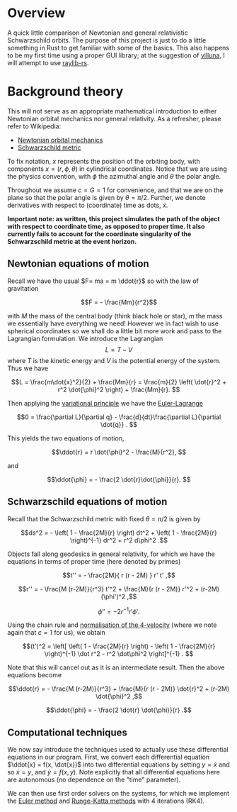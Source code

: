 # Overview
 A quick little comparison of Newtonian and general relativistic Schwarzschild orbits. The purpose of this project is just to do a little something in Rust to get familiar with some of the basics. This also happens to be my first time using a proper GUI library; at the suggestion of [villuna](https://github.com/villuna), I will attempt to use [raylib-rs](https://github.com/deltaphc/raylib-rs). 

# Background theory 
This will not serve as an appropriate mathematical introduction to either Newtonian orbital mechanics nor general relativity. As a refresher, please refer to Wikipedia: 
- [Newtonian orbital mechanics](https://en.wikipedia.org/wiki/Orbital_mechanics)
- [Schwarzschild metric](https://en.wikipedia.org/wiki/Schwarzschild_metric)
 
 To fix notation, $x$ represents the position of the orbiting body, with components $x=(r,\phi,\theta)$ in cylindrical coordinates. Notice that we are using the physics convention, with $\phi$ the azimuthal angle and $\theta$ the polar angle. 
 
 Throughout we assume $c=G=1$ for convenience, and that we are on the plane so that the polar angle is given by $\theta=\pi/2$. 
 Further, we denote derivatives with respect to (coordinate) time as dots, $\dot{x}$. 

 **Important note: as written, this project simulates the path of the object with respect to coordinate time, as opposed to proper time. It also currently fails to account for the coordinate singularity of the Schwarzschild metric at the event horizon.**

 ## Newtonian equations of motion
 Recall we have the usual $F= ma = m \ddot{r}$ so with the law of gravitation
 ```math
 F = - \frac{Mm}{r^2}
 ```
 with $M$ the mass of the central body (think black hole or star), $m$ the mass 
 we essentially have everything we need! However we in fact wish to use spherical coordinates so we shall do a little bit more work and pass to the Lagrangian formulation. We introduce the Lagrangian $$L = T - V$$ where $T$ is the kinetic energy and $V$ is the potential energy of the system. Thus we have 
 ```math
 L = \frac{m\dot{x}^2}{2} + \frac{Mm}{r} = \frac{m}{2} \left( \dot{r}^2 + r^2 \dot{\phi}^2 \right) + \frac{Mm}{r}. 
 ```
 
 Then applying the [variational principle](https://en.wikipedia.org/wiki/Variational_principle) we have the [Euler-Lagrange](https://en.wikipedia.org/wiki/Euler%E2%80%93Lagrange_equation) 
 ```math
 0 = \frac{\partial L}{\partial q} - \frac{d}{dt}\frac{\partial L}{\partial \dot{q}} . 
 ```
 This yields the two equations of motion, 
 ```math
 \ddot{r} = r \dot{\phi}^2 - \frac{M}{r^2}, 
 ```
 and
 ```math
 \ddot{\phi} = - \frac{2 \dot{r}\dot{\phi}}{r}. 
 ```

 ## Schwarzschild equations of motion
 Recall that the Schwarzschild metric with fixed $\theta = \pi/2$ is given by 
 ```math
 ds^2 = - \left( 1 - \frac{2M}{r} \right) dt^2 + \left( 1 - \frac{2M}{r} \right)^{-1} dr^2 + r^2 d\phi^2 .
 ```
 Objects fall along geodesics in general relativity, for which we have the equations in terms of proper time (here denoted by primes)
 ```math
 t'' = - \frac{2M}{ r (r - 2M) } r' t' ,
 ```
 ```math
 r''  = - \frac{M (r-2M)}{r^3} t'^2 + \frac{M}{r (r - 2M)} r'^2 + (r-2M) (\phi')^2 ,
 ```
 ```math
 \phi''  = - 2 r^{-1} r' \phi' .
 ```
 Using the chain rule and [normalisation of the 4-velocity](https://en.wikipedia.org/wiki/Four-velocity) (where we note again that $c=1$ for us), we obtain 
 ```math
 (t')^2 = \left[ \left( 1 - \frac{2M}{r} \right) - \left( 1 - \frac{2M}{r} \right)^{-1} \dot r^2 - r^2 \dot\phi^2 \right]^{-1} . 
 ```
 Note that this will cancel out as it is an intermediate result. 
 Then the above equations become 
 ```math
 \ddot{r} = - \frac{M (r-2M)}{r^3} + \frac{M}{r (r - 2M)} \dot{r}^2 + (r-2M) \dot{\phi}^2 ,
 ```
 ```math
 \ddot{\phi} = - \frac{2 \dot{r} \dot{\phi}}{r} .
 ```

 ## Computational techniques 
 We now say introduce the techniques used to actually use these differential equations in our program. 
 First, we convert each differential equation $\ddot{x} = f(x, \dot{x})$ into two differential equations by setting $y = \dot{x}$ and so $\dot{x} = y,$ and $\dot{y} = f(x,y)$. 
 Note explicitly that all differential equations here are autonomous (no dependence on the "time" parameter).

 We can then use first order solvers on the systems, for which we implement the [Euler method](https://en.wikipedia.org/wiki/Euler_method) and [Runge-Katta methods](https://en.wikipedia.org/wiki/Runge%E2%80%93Kutta_methods) with 4 iterations (RK4). 
